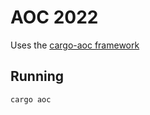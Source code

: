 # AOC 2022

Uses the [cargo-aoc framework][cargo-aoc]

## Running

`cargo aoc`

[cargo-aoc]: https://github.com/gobanos/cargo-aoc#readme
